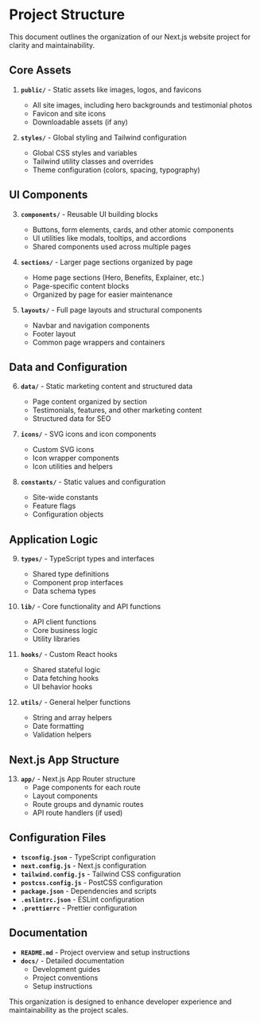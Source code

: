 # Project Structure

This document outlines the organization of our Next.js website project for clarity and maintainability.

## Core Assets

1. **`public/`** - Static assets like images, logos, and favicons

   - All site images, including hero backgrounds and testimonial photos
   - Favicon and site icons
   - Downloadable assets (if any)

2. **`styles/`** - Global styling and Tailwind configuration
   - Global CSS styles and variables
   - Tailwind utility classes and overrides
   - Theme configuration (colors, spacing, typography)

## UI Components

3. **`components/`** - Reusable UI building blocks

   - Buttons, form elements, cards, and other atomic components
   - UI utilities like modals, tooltips, and accordions
   - Shared components used across multiple pages

4. **`sections/`** - Larger page sections organized by page

   - Home page sections (Hero, Benefits, Explainer, etc.)
   - Page-specific content blocks
   - Organized by page for easier maintenance

5. **`layouts/`** - Full page layouts and structural components
   - Navbar and navigation components
   - Footer layout
   - Common page wrappers and containers

## Data and Configuration

6. **`data/`** - Static marketing content and structured data

   - Page content organized by section
   - Testimonials, features, and other marketing content
   - Structured data for SEO

7. **`icons/`** - SVG icons and icon components

   - Custom SVG icons
   - Icon wrapper components
   - Icon utilities and helpers

8. **`constants/`** - Static values and configuration
   - Site-wide constants
   - Feature flags
   - Configuration objects

## Application Logic

9. **`types/`** - TypeScript types and interfaces

   - Shared type definitions
   - Component prop interfaces
   - Data schema types

10. **`lib/`** - Core functionality and API functions

    - API client functions
    - Core business logic
    - Utility libraries

11. **`hooks/`** - Custom React hooks

    - Shared stateful logic
    - Data fetching hooks
    - UI behavior hooks

12. **`utils/`** - General helper functions
    - String and array helpers
    - Date formatting
    - Validation helpers

## Next.js App Structure

13. **`app/`** - Next.js App Router structure
    - Page components for each route
    - Layout components
    - Route groups and dynamic routes
    - API route handlers (if used)

## Configuration Files

- **`tsconfig.json`** - TypeScript configuration
- **`next.config.js`** - Next.js configuration
- **`tailwind.config.js`** - Tailwind CSS configuration
- **`postcss.config.js`** - PostCSS configuration
- **`package.json`** - Dependencies and scripts
- **`.eslintrc.json`** - ESLint configuration
- **`.prettierrc`** - Prettier configuration

## Documentation

- **`README.md`** - Project overview and setup instructions
- **`docs/`** - Detailed documentation
  - Development guides
  - Project conventions
  - Setup instructions

This organization is designed to enhance developer experience and maintainability as the project scales.
